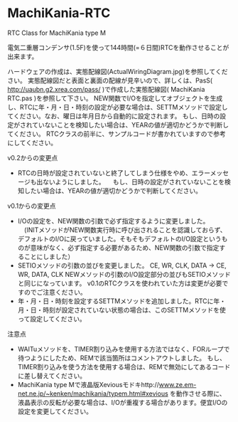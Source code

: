 # MachiKania-RTC
RTC Class for MachiKania type M

電気二重層コンデンサ(1.5F)を使って144時間(=６日間)RTCを動作させることが出来ます。

ハードウェアの作成は、実態配線図(ActualWiringDiagram.jpg)を参照してください。 
実態配線図だと表面と裏面の配線が見辛いので、詳しくは、PasS( http://uaubn.g2.xrea.com/pass/ )で作成した実態配線図( MachiKania RTC.pas )を参照して下さい。
NEW関数でI/Oを指定してオブジェクトを生成し、RTCに年・月・日・時刻の設定が必要な場合は、SETTMメソッドで設定してください。なお、曜日は年月日から自動的に設定されます。
もし、日時の設定がされていないことを検知したい場合は、YEARの値が適切かどうかで判断してください。
RTCクラスの前半に、サンプルコードが書かれていますので参考にしてください。

v0.2からの変更点
- RTCの日時が設定されていないと終了してしまう仕様をやめ、エラーメッセージも出ないようにしました。
　もし、日時の設定がされていないことを検知したい場合は、YEARの値が適切かどうかで判断してください。

v0.1からの変更点
- I/Oの設定を、NEW関数の引数で必ず指定するように変更しました。
　(INITメソッドがNEW関数実行時に呼び出されることを認識しておらず、デフォルトのI/Oに戻っていました。そもそもデフォルトのI/O設定というものが意味がなく、必ず指定する必要があるため、NEW関数の引数で指定することにしました）
- SETIOメソッドの引数の並びを変更しました。
   CE, WR, CLK, DATA → CE, WR, DATA, CLK
   NEWメソッドの引数のI/O設定部分の並びもSETIOメソッドと同じになっています。
   v0.1のRTCクラスを使われていた方は変更が必要ですのでご注意ください。
- 年・月・日・時刻を設定するSETTMメソッドを追加しました。RTCに年・月・日・時刻が設定されていない状態の場合は、このSETTMメソッドを使って設定してください。

注意点
- WAITuメソッドを、TIMER割り込みを使用する方法ではなく、FORループで待つようにしたため、REMで該当箇所はコメントアウトしました。
もし、TIMER割り込みを使う方法を使用する場合は、REMで無効にしてあるコードに差し替えてください。
- MachiKania type Mで液晶版Xeviousモドキhttp://www.ze.em-net.ne.jp/~kenken/machikania/typem.html#xevious を動作させる際に、液晶表示の反転が必要な場合は、I/Oが重複する場合があります。便宜I/Oの設定を変更してください。
